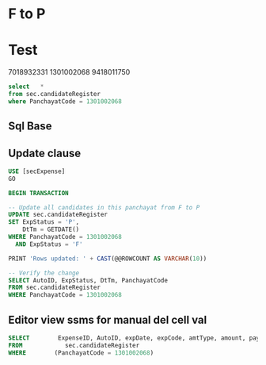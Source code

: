 # F to P

# Test

7018932331 1301002068 9418011750

````sql
select   *
from sec.candidateRegister
where PanchayatCode = 1301002068
````

## Sql Base

## Update clause

````sql
USE [secExpense]
GO

BEGIN TRANSACTION

-- Update all candidates in this panchayat from F to P
UPDATE sec.candidateRegister
SET ExpStatus = 'P',
    DtTm = GETDATE()
WHERE PanchayatCode = 1301002068
  AND ExpStatus = 'F'

PRINT 'Rows updated: ' + CAST(@@ROWCOUNT AS VARCHAR(10))

-- Verify the change
SELECT AutoID, ExpStatus, DtTm, PanchayatCode
FROM sec.candidateRegister
WHERE PanchayatCode = 1301002068

````

## Editor view ssms for manual del cell val

````sql
SELECT        ExpenseID, AutoID, expDate, expCode, amtType, amount, paymentDate, voucherBillNumber, payMode, payeeName, payeeAddress, sourceMoney, remarks, DtTm, ExpStatus, amountoutstanding, PanchayatCode
FROM            sec.candidateRegister
WHERE        (PanchayatCode = 1301002068)

````
